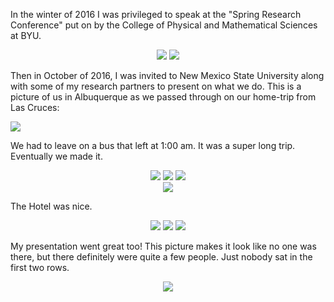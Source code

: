 In the winter of 2016 I was privileged to speak at the "Spring Research Conference" put on by the College of Physical and Mathematical Sciences at BYU.

<center> <img src="require('assets/images/posts/new_mexico/src_presentation_3.jpg')" style="max-width: 400;" /> <img src="require('assets/images/posts/new_mexico/conference_src_1.jpg')" style="max-width: 400;" /> </center>

Then in October of 2016, I was invited to New Mexico State University along with some of my research partners to present on what we do. This is a picture of us in Albuquerque as we passed through on our home-trip from Las Cruces:

<img src="require('assets/images/posts/new_mexico/albuquerque_hat_2.jpg')" />

We had to leave on a bus that left at 1:00 am. It was a super long trip. Eventually we made it.

<center> <img src="require('assets/images/posts/new_mexico/conference_4c_bus_1.jpg')" style="max-width: 300;" /> <img src="require('assets/images/posts/new_mexico/conference_4c_bus_2.jpg')" style="max-width: 224;" /> <img src="require('assets/images/posts/new_mexico/conference_4c_bus_3.jpg')" style="max-width: 300;" /> </center>

<center> <img src="require('assets/images/posts/new_mexico/conference_4c_nm_vista_2.jpg')" style="max-width: 640;" /> </center>

The Hotel was nice.

<center> <img src="require('assets/images/posts/new_mexico/conference_4c_hotel.jpg')" style="max-width: 300;" /> <img src="require('assets/images/posts/new_mexico/conference_4c_sign.jpg')" style="max-width: 400;" /> <img src="require('assets/images/posts/new_mexico/albuquerque_hat_1.jpg')" style="max-width: 300;" /> </center>

My presentation went great too! This picture makes it look like no one was there, but there definitely were quite a few people. Just nobody sat in the first two rows.

<center> <img src="require('assets/images/posts/new_mexico/conference_4c_presentation_1.jpg')" style="max-width: 640;" /> </center>
